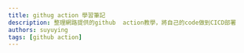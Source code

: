 ```yaml
---
title: githug action 學習筆記
description: 整理網路提供的github  action教學，將自己的code做到CICD部署
authors: suyuying
tags: [github action]
---
```

